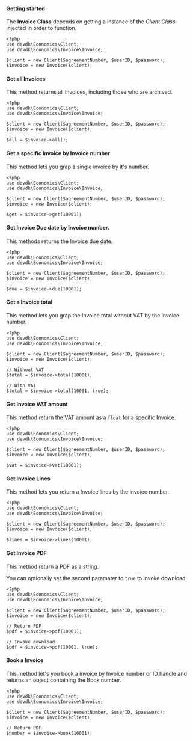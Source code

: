 #### Getting started
The **Invoice Class** depends on getting a instance of the *Client Class* injected in order to function.

    <?php
    use devdk\Economics\Client;
    use devdk\Economics\Invoice\Invoice;

    $client = new Client($agreementNumber, $userID, $password);
    $invoice = new Invoice($client);

#### Get all Invoices
This method returns all Invoices, including those who are archived.

    <?php
    use devdk\Economics\Client;
    use devdk\Economics\Invoice\Invoice;

    $client = new Client($agreementNumber, $userID, $password);
    $invoice = new Invoice($client);

    $all = $invoice->all();

#### Get a specific Invoice by Invoice number
This method lets you grap a single invoice by it's number.

    <?php
    use devdk\Economics\Client;
    use devdk\Economics\Invoice\Invoice;

    $client = new Client($agreementNumber, $userID, $password);
    $invoice = new Invoice($client);

    $get = $invoice->get(10001);

#### Get Invoice Due date by Invoice number.
This methods returns the Invoice due date.

    <?php
    use devdk\Economics\Client;
    use devdk\Economics\Invoice\Invoice;

    $client = new Client($agreementNumber, $userID, $password);
    $invoice = new Invoice($client);

    $due = $invoice->due(10001);

#### Get a Invoice total
This method lets you grap the Invoice total without VAT by the invoice number.

    <?php
    use devdk\Economics\Client;
    use devdk\Economics\Invoice\Invoice;

    $client = new Client($agreementNumber, $userID, $password);
    $invoice = new Invoice($client);

    // Without VAT
    $total = $invoice->total(10001);

    // With VAT
    $total = $invoice->total(10001, true);

#### Get Invoice VAT amount
This method return the VAT amount as a `float` for a specific Invoice.

    <?php
    use devdk\Economics\Client;
    use devdk\Economics\Invoice\Invoice;

    $client = new Client($agreementNumber, $userID, $password);
    $invoice = new Invoice($client);

    $vat = $invoice->vat(10001);

#### Get Invoice Lines
This method lets you return a Invoice lines by the invoice number.

    <?php
    use devdk\Economics\Client;
    use devdk\Economics\Invoice\Invoice;

    $client = new Client($agreementNumber, $userID, $password);
    $invoice = new Invoice($client);

    $lines = $invoice->lines(10001);

#### Get Invoice PDF
This method return a PDF as a string.

You can optionally set the second paramater to `true` to invoke download.

    <?php
    use devdk\Economics\Client;
    use devdk\Economics\Invoice\Invoice;

    $client = new Client($agreementNumber, $userID, $password);
    $invoice = new Invoice($client);

    // Return PDF
    $pdf = $invoice->pdf(10001);

    // Invoke download
    $pdf = $invoice->pdf(10001, true);
    
    
#### Book a Invoice
This method let's you book a invoice by Invoice number or ID handle and
returns an object containing the Book number.

	<?php
    use devdk\Economics\Client;
    use devdk\Economics\Invoice\Invoice;

    $client = new Client($agreementNumber, $userID, $password);
    $invoice = new Invoice($client);

    // Return PDF
    $number = $invoice->book(10001);